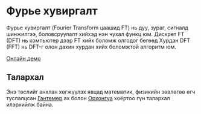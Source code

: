 Фурье хувиргалт
===============

Фурье хувиргалт (Fourier Transform цаашид FT) нь дуу, зураг, сигналд шинжилгээ, боловсруулалт хийхэд нэн чухал функц юм. Дискрет FT (DFT) нь компьютер дээр FT хийх боломж олгодог бөгөөд Хурдан DFT (FFT) нь DFT-г олон дахин хурдан хийх боломжтой алгоритм юм.


[Онлайн демо](https://khaschuluu.github.io/ft/)

Талархал
--------

Энэ төслийг анхлан хөгжүүлэх явцад математик, физикийн зөвлөгөө өгч туслалцсан [Гантөмөр](https://github.com/gantemur) ах болон [Орхонгуа](https://twitter.com/OrkhonguaB) хоёртоо гүн талархал илэрхийлж байна.